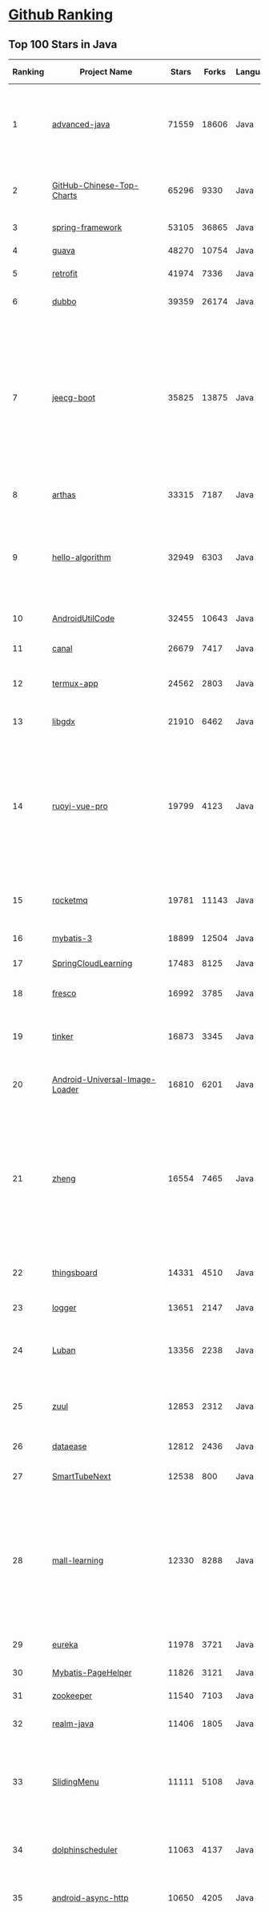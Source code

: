 [Github Ranking](../README.md)
==========

## Top 100 Stars in Java

| Ranking | Project Name | Stars | Forks | Language | Open Issues | Description | Last Commit |
| ------- | ------------ | ----- | ----- | -------- | ----------- | ----------- | ----------- |
| 1 | [advanced-java](https://github.com/doocs/advanced-java) | 71559 | 18606 | Java | 3 | 😮 Core Interview Questions & Answers For Experienced Java(Backend) Developers \| 互联网 Java 工程师进阶知识完全扫盲：涵盖高并发、分布式、高可用、微服务、海量数据处理等领域知识 | 2023-09-02T00:17:52Z |
| 2 | [GitHub-Chinese-Top-Charts](https://github.com/GrowingGit/GitHub-Chinese-Top-Charts) | 65296 | 9330 | Java | 119 | :cn: GitHub中文排行榜，各语言分设「软件 \| 资料」榜单，精准定位中文好项目。各取所需，高效学习。 | 2023-09-14T00:44:34Z |
| 3 | [spring-framework](https://github.com/spring-projects/spring-framework) | 53105 | 36865 | Java | 1113 | Spring Framework | 2023-09-14T02:35:16Z |
| 4 | [guava](https://github.com/google/guava) | 48270 | 10754 | Java | 630 | Google core libraries for Java | 2023-09-12T17:17:09Z |
| 5 | [retrofit](https://github.com/square/retrofit) | 41974 | 7336 | Java | 156 | A type-safe HTTP client for Android and the JVM | 2023-09-13T21:59:24Z |
| 6 | [dubbo](https://github.com/apache/dubbo) | 39359 | 26174 | Java | 922 | The java implementation of Apache Dubbo. An RPC and microservice framework. | 2023-09-14T02:13:09Z |
| 7 | [jeecg-boot](https://github.com/jeecgboot/jeecg-boot) | 35825 | 13875 | Java | 47 | 🔥「企业级低代码平台」前后端分离架构SpringBoot 2.x，SpringCloud，Ant Design&Vue，Mybatis，Shiro，JWT。强大的代码生成器让前后端代码一键生成，无需写任何代码! 引领新的开发模式OnlineCoding->代码生成->手工MERGE，帮助Java项目解决70%重复工作，让开发更关注业务，既能快速提高效率，帮助公司节省成本，同时又不失灵活性。 | 2023-09-12T09:32:52Z |
| 8 | [arthas](https://github.com/alibaba/arthas) | 33315 | 7187 | Java | 237 | Alibaba Java Diagnostic Tool Arthas/Alibaba Java诊断利器Arthas | 2023-09-13T08:56:35Z |
| 9 | [hello-algorithm](https://github.com/geekxh/hello-algorithm) | 32949 | 6303 | Java | 7 | 🌍 针对小白的算法训练 \| 包括四部分：①.大厂面经 ②.力扣图解  ③.千本开源电子书 ④.百张技术思维导图（项目花了上百小时，希望可以点 star 支持，🌹感谢~）推荐免费ChatGPT使用网站 | 2023-06-13T04:13:17Z |
| 10 | [AndroidUtilCode](https://github.com/Blankj/AndroidUtilCode) | 32455 | 10643 | Java | 270 | :fire: Android developers should collect the following utils(updating). | 2023-05-22T01:52:08Z |
| 11 | [canal](https://github.com/alibaba/canal) | 26679 | 7417 | Java | 903 | 阿里巴巴 MySQL binlog 增量订阅&消费组件  | 2023-09-11T02:57:49Z |
| 12 | [termux-app](https://github.com/termux/termux-app) | 24562 | 2803 | Java | 308 | Termux - a terminal emulator application for Android OS extendible by variety of packages. | 2023-09-11T07:42:15Z |
| 13 | [libgdx](https://github.com/libgdx/libgdx) | 21910 | 6462 | Java | 216 | Desktop/Android/HTML5/iOS Java game development framework | 2023-09-13T15:25:34Z |
| 14 | [ruoyi-vue-pro](https://github.com/YunaiV/ruoyi-vue-pro) | 19799 | 4123 | Java | 9 | 🔥 官方推荐 🔥 RuoYi-Vue 全新 Pro 版本，优化重构所有功能。基于 Spring Boot + MyBatis Plus + Vue & Element 实现的后台管理系统 + 微信小程序，支持 RBAC 动态权限、数据权限、SaaS 多租户、Flowable 工作流、三方登录、支付、短信、商城等功能。你的 ⭐️ Star ⭐️，是作者生发的动力！ | 2023-09-12T05:06:36Z |
| 15 | [rocketmq](https://github.com/apache/rocketmq) | 19781 | 11143 | Java | 369 | Apache RocketMQ is a cloud native messaging and streaming platform, making it simple to build event-driven applications. | 2023-09-14T02:01:57Z |
| 16 | [mybatis-3](https://github.com/mybatis/mybatis-3) | 18899 | 12504 | Java | 133 | MyBatis SQL mapper framework for Java | 2023-09-08T22:13:08Z |
| 17 | [SpringCloudLearning](https://github.com/forezp/SpringCloudLearning) | 17483 | 8125 | Java | 39 | 《史上最简单的Spring Cloud教程源码》 | 2021-04-12T09:53:47Z |
| 18 | [fresco](https://github.com/facebook/fresco) | 16992 | 3785 | Java | 210 | An Android library for managing images and the memory they use. | 2023-09-13T10:10:59Z |
| 19 | [tinker](https://github.com/Tencent/tinker) | 16873 | 3345 | Java | 494 | Tinker is a hot-fix solution library for Android, it supports dex, library and resources update without reinstall apk. | 2023-09-13T07:01:50Z |
| 20 | [Android-Universal-Image-Loader](https://github.com/nostra13/Android-Universal-Image-Loader) | 16810 | 6201 | Java | 449 | Powerful and flexible library for loading, caching and displaying images on Android. | 2022-01-17T09:48:53Z |
| 21 | [zheng](https://github.com/shuzheng/zheng) | 16554 | 7465 | Java | 36 | 基于Spring+SpringMVC+Mybatis分布式敏捷开发系统架构，提供整套公共微服务服务模块：集中权限管理（单点登录）、内容管理、支付中心、用户管理（支持第三方登录）、微信平台、存储系统、配置中心、日志分析、任务和通知等，支持服务治理、监控和追踪，努力为中小型企业打造全方位J2EE企业级开发解决方案。 | 2022-12-16T09:53:00Z |
| 22 | [thingsboard](https://github.com/thingsboard/thingsboard) | 14331 | 4510 | Java | 1326 | Open-source IoT Platform - Device management, data collection, processing and visualization. | 2023-09-13T21:09:31Z |
| 23 | [logger](https://github.com/orhanobut/logger) | 13651 | 2147 | Java | 69 | ✔️ Simple, pretty and powerful logger for android | 2022-09-14T10:04:00Z |
| 24 | [Luban](https://github.com/Curzibn/Luban) | 13356 | 2238 | Java | 146 | Luban(鲁班)—Image compression with efficiency very close to WeChat Moments/可能是最接近微信朋友圈的图片压缩算法 | 2021-11-06T13:32:29Z |
| 25 | [zuul](https://github.com/Netflix/zuul) | 12853 | 2312 | Java | 241 | Zuul is a gateway service that provides dynamic routing, monitoring, resiliency, security, and more. | 2023-09-11T15:53:38Z |
| 26 | [dataease](https://github.com/dataease/dataease) | 12812 | 2436 | Java | 140 | 人人可用的开源数据可视化分析工具。 | 2023-09-14T01:30:42Z |
| 27 | [SmartTubeNext](https://github.com/yuliskov/SmartTubeNext) | 12538 | 800 | Java | 1484 | SmartTube - an advanced player for set-top boxes and tv running Android OS | 2023-09-11T19:21:24Z |
| 28 | [mall-learning](https://github.com/macrozheng/mall-learning) | 12330 | 8288 | Java | 17 | mall学习教程，架构、业务、技术要点全方位解析。mall项目（50k+star）是一套电商系统，使用现阶段主流技术实现。涵盖了SpringBoot 2.3.0、MyBatis 3.4.6、Elasticsearch 7.6.2、RabbitMQ 3.7.15、Redis 5.0、MongoDB 4.2.5、Mysql5.7等技术，采用Docker容器化部署。 | 2023-08-11T02:05:40Z |
| 29 | [eureka](https://github.com/Netflix/eureka) | 11978 | 3721 | Java | 59 | AWS Service registry for resilient mid-tier load balancing and failover. | 2023-09-14T00:30:58Z |
| 30 | [Mybatis-PageHelper](https://github.com/pagehelper/Mybatis-PageHelper) | 11826 | 3121 | Java | 49 | Mybatis通用分页插件 | 2023-07-24T01:21:02Z |
| 31 | [zookeeper](https://github.com/apache/zookeeper) | 11540 | 7103 | Java | 0 | Apache ZooKeeper | 2023-09-10T14:36:37Z |
| 32 | [realm-java](https://github.com/realm/realm-java) | 11406 | 1805 | Java | 358 | Realm is a mobile database: a replacement for SQLite & ORMs | 2023-09-07T12:03:33Z |
| 33 | [SlidingMenu](https://github.com/jfeinstein10/SlidingMenu) | 11111 | 5108 | Java | 262 | An Android library that allows you to easily create applications with slide-in menus. You may use it in your Android apps provided that you cite this project and include the license in your app. Thanks! | 2021-09-19T14:04:18Z |
| 34 | [dolphinscheduler](https://github.com/apache/dolphinscheduler) | 11063 | 4137 | Java | 936 | Apache DolphinScheduler is the modern data orchestration platform. Agile to create high performance workflow with low-code | 2023-09-14T02:36:43Z |
| 35 | [android-async-http](https://github.com/android-async-http/android-async-http) | 10650 | 4205 | Java | 112 | An asynchronous, callback-based Http client for Android built on top of Apache's HttpClient libraries. | 2023-04-17T14:55:24Z |
| 36 | [SmarterStreaming](https://github.com/daniulive/SmarterStreaming) | 10619 | 2753 | Java | 4 | 业内为数不多致力于极致体验的超强全自研跨平台(windows/linux/android/iOS)流媒体内核，通过模块化自由组合，支持实时RTMP推流、RTSP推流、RTMP播放器、RTSP播放器、录像、多路流媒体转发、音视频导播、动态视频合成、音频混音、直播互动、内置轻量级RTSP服务等，比快更快，业界真正靠谱的超低延迟直播SDK(1秒内，低延迟模式下200~400ms)。 | 2023-08-20T10:03:29Z |
| 37 | [okhttp-OkGo](https://github.com/jeasonlzy/okhttp-OkGo) | 10562 | 2603 | Java | 459 | OkGo - 3.0 震撼来袭，该库是基于 Http 协议，封装了 OkHttp 的网络请求框架，比 Retrofit 更简单易用，支持 RxJava，RxJava2，支持自定义缓存，支持批量断点下载管理和批量上传管理功能 | 2022-09-06T01:29:03Z |
| 38 | [clojure](https://github.com/clojure/clojure) | 10119 | 1469 | Java | 0 | The Clojure programming language | 2023-09-08T20:15:05Z |
| 39 | [easypermissions](https://github.com/googlesamples/easypermissions) | 9729 | 1486 | Java | 28 | Simplify Android M system permissions | 2023-08-01T18:11:12Z |
| 40 | [AVLoadingIndicatorView](https://github.com/HarlonWang/AVLoadingIndicatorView) | 9706 | 1902 | Java | 66 | DEPRECATED | 2023-04-06T06:05:06Z |
| 41 | [VirtualApp](https://github.com/asLody/VirtualApp) | 9469 | 2855 | Java | 0 | Virtual Engine for Android(Support 14.0 in business version) | 2023-09-05T07:47:39Z |
| 42 | [DanmakuFlameMaster](https://github.com/bilibili/DanmakuFlameMaster) | 9463 | 2124 | Java | 253 | Android开源弹幕引擎·烈焰弹幕使 ～ | 2020-02-27T08:51:28Z |
| 43 | [AgentWeb](https://github.com/Justson/AgentWeb) | 8970 | 1629 | Java | 84 |  AgentWeb is a powerful library based on Android WebView. | 2023-03-19T20:45:38Z |
| 44 | [AndroidNote](https://github.com/GcsSloop/AndroidNote) | 8966 | 2127 | Java | 49 | 安卓学习笔记 | 2021-05-25T00:50:17Z |
| 45 | [MaterialViewPager](https://github.com/florent37/MaterialViewPager) | 8185 | 1501 | Java | 180 | A Material Design ViewPager easy to use library | 2018-10-12T01:11:20Z |
| 46 | [jna](https://github.com/java-native-access/jna) | 7998 | 1656 | Java | 81 | Java Native Access | 2023-09-01T19:32:58Z |
| 47 | [hugo](https://github.com/JakeWharton/hugo) | 7893 | 811 | Java | 53 | Annotation-triggered method call logging for your debug builds. | 2022-01-05T11:19:51Z |
| 48 | [UltimateAndroidReference](https://github.com/aritraroy/UltimateAndroidReference) | 7730 | 1294 | Java | 0 | :rocket: Ultimate Android Reference - Your Road to Become a Better Android Developer | 2022-09-26T11:08:00Z |
| 49 | [vjtools](https://github.com/vipshop/vjtools) | 7542 | 1537 | Java | 34 | The vip.com's java coding standard, libraries and tools | 2023-09-06T13:34:00Z |
| 50 | [lawnchair](https://github.com/LawnchairLauncher/lawnchair) | 7478 | 1013 | Java | 93 | No clever tagline needed. | 2023-09-14T01:25:22Z |
| 51 | [shenyu](https://github.com/apache/shenyu) | 8035 | 2844 | Java | 115 | Apache ShenYu is a Java native API Gateway for service proxy, protocol conversion and API governance. | 2023-09-14T01:26:31Z |
| 52 | [LitePal](https://github.com/guolindev/LitePal) | 8011 | 1593 | Java | 87 | An Android library that makes developers use SQLite database extremely easy. | 2022-08-19T08:29:56Z |
| 53 | [Paper](https://github.com/PaperMC/Paper) | 7972 | 1982 | Java | 261 | The most widely used, high performance Minecraft server that aims to fix gameplay and mechanics inconsistencies | 2023-09-14T02:09:09Z |
| 54 | [tsunami-security-scanner](https://github.com/google/tsunami-security-scanner) | 7930 | 876 | Java | 35 | Tsunami is a general purpose network security scanner with an extensible plugin system for detecting high severity vulnerabilities with high confidence. | 2023-09-12T17:32:24Z |
| 55 | [HomeMirror](https://github.com/HannahMitt/HomeMirror) | 7882 | 689 | Java | 32 | Android application powering the mirror in my house | 2023-05-28T16:33:49Z |
| 56 | [checkstyle](https://github.com/checkstyle/checkstyle) | 7850 | 8603 | Java | 766 | Checkstyle is a development tool to help programmers write Java code that adheres to a coding standard. By default it supports the Google Java Style Guide and Sun Code Conventions, but is highly configurable. It can be invoked with an ANT task and a command line program. | 2023-09-13T19:38:03Z |
| 57 | [metrics](https://github.com/dropwizard/metrics) | 7754 | 1819 | Java | 5 | :chart_with_upwards_trend: Capturing JVM- and application-level metrics. So you know what's going on. | 2023-09-14T00:35:02Z |
| 58 | [RxLifecycle](https://github.com/trello/RxLifecycle) | 7718 | 652 | Java | 3 | Lifecycle handling APIs for Android apps using RxJava | 2023-03-23T15:41:20Z |
| 59 | [RxJava-Android-Samples](https://github.com/kaushikgopal/RxJava-Android-Samples) | 7558 | 1418 | Java | 5 | Learning RxJava for Android by example | 2023-08-08T02:18:57Z |
| 60 | [AndroidAsync](https://github.com/koush/AndroidAsync) | 7439 | 1574 | Java | 336 | Asynchronous socket, http(s) (client+server) and websocket library for android. Based on nio, not threads. | 2022-11-23T15:20:07Z |
| 61 | [im-server](https://github.com/wildfirechat/im-server) | 7382 | 1706 | Java | 2 | 即时通讯(IM)系统 | 2023-09-13T03:16:58Z |
| 62 | [dagger](https://github.com/square/dagger) | 7314 | 3123 | Java | 59 | A fast dependency injector for Android and Java. | 2021-08-26T11:07:52Z |
| 63 | [testcontainers-java](https://github.com/testcontainers/testcontainers-java) | 7310 | 1514 | Java | 381 | Testcontainers is a Java library that supports JUnit tests, providing lightweight, throwaway instances of common databases, Selenium web browsers, or anything else that can run in a Docker container. | 2023-09-13T23:32:47Z |
| 64 | [Android-Bootstrap](https://github.com/Bearded-Hen/Android-Bootstrap) | 7275 | 1457 | Java | 29 | Bootstrap style widgets for Android, with Glyph Icons | 2021-09-02T06:14:15Z |
| 65 | [SpringCloud-Learning](https://github.com/dyc87112/SpringCloud-Learning) | 7251 | 2919 | Java | 15 | Spring Cloud基础教程，持续连载更新中 | 2023-02-22T07:00:15Z |
| 66 | [agera](https://github.com/google/agera) | 7231 | 658 | Java | 4 | Reactive Programming for Android | 2022-01-13T14:58:57Z |
| 67 | [WeChatLuckyMoney](https://github.com/geeeeeeeeek/WeChatLuckyMoney) | 7167 | 2269 | Java | 0 | :money_with_wings: WeChat's lucky money helper (微信抢红包插件) by Zhongyi Tong. An Android app that helps you snatch red packets in WeChat groups.  | 2019-01-25T02:02:51Z |
| 68 | [pentaho-kettle](https://github.com/pentaho/pentaho-kettle) | 6900 | 3331 | Java | 0 | Pentaho Data Integration ( ETL ) a.k.a Kettle | 2023-09-13T20:01:30Z |
| 69 | [flowable-engine](https://github.com/flowable/flowable-engine) | 6758 | 2447 | Java | 296 | A compact and highly efficient workflow and Business Process Management (BPM) platform for developers, system admins and business users. | 2023-09-13T13:40:10Z |
| 70 | [walle](https://github.com/Meituan-Dianping/walle) | 6634 | 1064 | Java | 103 | Android Signature V2 Scheme签名下的新一代渠道包打包神器 | 2021-09-07T07:01:35Z |
| 71 | [AndroidPerformanceMonitor](https://github.com/markzhai/AndroidPerformanceMonitor) | 6576 | 1028 | Java | 51 | A transparent ui-block detection library for Android. (known as BlockCanary) | 2023-07-15T06:37:52Z |
| 72 | [error-prone](https://github.com/google/error-prone) | 6549 | 757 | Java | 338 | Catch common Java mistakes as compile-time errors | 2023-09-13T18:22:12Z |
| 73 | [RoundedImageView](https://github.com/vinc3m1/RoundedImageView) | 6413 | 1262 | Java | 0 | A fast ImageView that supports rounded corners, ovals, and circles. | 2023-01-27T18:56:33Z |
| 74 | [netty-socketio](https://github.com/mrniko/netty-socketio) | 6402 | 1648 | Java | 361 | Socket.IO server implemented on Java. Realtime java framework | 2023-09-07T13:03:15Z |
| 75 | [seatunnel](https://github.com/apache/seatunnel) | 6376 | 1287 | Java | 458 | SeaTunnel is a next-generation super high-performance, distributed, massive data integration tool. | 2023-09-14T02:58:11Z |
| 76 | [xManager](https://github.com/Team-xManager/xManager) | 6226 | 223 | Java | 15 | Ad-Free, New Features & Freedom | 2023-09-07T03:56:34Z |
| 77 | [JFoenix](https://github.com/sshahine/JFoenix) | 6168 | 1066 | Java | 120 | JavaFX Material Design Library | 2023-06-28T17:20:35Z |
| 78 | [async-http-client](https://github.com/AsyncHttpClient/async-http-client) | 6158 | 1628 | Java | 85 | Asynchronous Http and WebSocket Client library for Java  | 2023-09-06T20:34:18Z |
| 79 | [richeditor-android](https://github.com/wasabeef/richeditor-android) | 6087 | 1198 | Java | 212 | RichEditor for Android is a beautiful Rich Text WYSIWYG Editor for Android. | 2023-05-27T18:30:35Z |
| 80 | [config](https://github.com/lightbend/config) | 5976 | 975 | Java | 225 | configuration library for JVM languages using HOCON files | 2023-08-09T13:06:54Z |
| 81 | [j2objc](https://github.com/google/j2objc) | 5949 | 978 | Java | 63 | A Java to iOS Objective-C translation tool and runtime. | 2023-09-13T18:06:54Z |
| 82 | [junit5](https://github.com/junit-team/junit5) | 5890 | 1366 | Java | 120 | ✅ The 5th major version of the programmer-friendly testing framework for Java and the JVM | 2023-09-13T16:44:05Z |
| 83 | [micronaut-core](https://github.com/micronaut-projects/micronaut-core) | 5808 | 997 | Java | 565 | Micronaut Application Framework | 2023-09-13T21:22:06Z |
| 84 | [byte-buddy](https://github.com/raphw/byte-buddy) | 5726 | 735 | Java | 71 | Runtime code generation for the Java virtual machine. | 2023-09-13T21:19:07Z |
| 85 | [u2020](https://github.com/JakeWharton/u2020) | 5682 | 955 | Java | 12 | A sample Android app which showcases advanced usage of Dagger among other open source libraries. | 2023-05-28T12:22:30Z |
| 86 | [tcc-transaction](https://github.com/changmingxie/tcc-transaction) | 5667 | 2817 | Java | 8 | tcc-transaction是TCC型事务java实现 | 2023-08-16T08:44:45Z |
| 87 | [ksql](https://github.com/confluentinc/ksql) | 5617 | 1031 | Java | 1161 | The database purpose-built for stream processing applications. | 2023-09-14T01:54:47Z |
| 88 | [Fast-Android-Networking](https://github.com/amitshekhariitbhu/Fast-Android-Networking) | 5598 | 976 | Java | 232 | 🚀 A Complete Fast Android Networking Library that also supports HTTP/2 🚀 | 2023-03-08T09:00:31Z |
| 89 | [hibernate-orm](https://github.com/hibernate/hibernate-orm) | 5543 | 3344 | Java | 0 | Hibernate's core Object/Relational Mapping functionality | 2023-09-13T20:46:14Z |
| 90 | [SwipeRecyclerView](https://github.com/yanzhenjie/SwipeRecyclerView) | 5506 | 1092 | Java | 107 | :melon: RecyclerView侧滑菜单，Item拖拽，滑动删除Item，自动加载更多，HeaderView，FooterView，Item分组黏贴。 | 2022-10-21T02:44:29Z |
| 91 | [zxing-android-embedded](https://github.com/journeyapps/zxing-android-embedded) | 5494 | 1260 | Java | 96 | Barcode scanner library for Android, based on the ZXing decoder | 2023-07-28T01:55:06Z |
| 92 | [mosby](https://github.com/sockeqwe/mosby) | 5488 | 850 | Java | 24 | A Model-View-Presenter / Model-View-Intent library for modern Android apps | 2022-03-09T15:17:41Z |
| 93 | [Blurry](https://github.com/wasabeef/Blurry) | 5445 | 604 | Java | 82 | Blurry is an easy blur library for Android | 2023-04-27T15:54:45Z |
| 94 | [dubbo-spring-boot-project](https://github.com/apache/dubbo-spring-boot-project) | 5396 | 1878 | Java | 41 | Spring Boot Project for Apache Dubbo | 2023-01-25T00:11:57Z |
| 95 | [SystemBarTint](https://github.com/jgilfelt/SystemBarTint) | 5374 | 1461 | Java | 0 | [DEPRECATED] Apply background tinting to the Android system UI when using KitKat translucent modes | 2015-09-05T09:30:48Z |
| 96 | [Aria](https://github.com/AriaLyy/Aria) | 5354 | 841 | Java | 0 | 下载可以很简单 | 2023-08-15T12:34:12Z |
| 97 | [MagicCamera](https://github.com/wuhaoyu1990/MagicCamera) | 5341 | 1625 | Java | 97 | Real-time Filter Camera&VideoRecorder And ImageEditor With Face Beauty For Android---包含美颜等40余种实时滤镜相机，可拍照、录像、图片修改 | 2020-10-22T09:22:50Z |
| 98 | [AndroidVideoCache](https://github.com/danikula/AndroidVideoCache) | 5272 | 1144 | Java | 145 | Cache support for any video player with help of single line | 2023-03-14T18:23:44Z |
| 99 | [titan](https://github.com/thinkaurelius/titan) | 5234 | 1046 | Java | 157 | Distributed Graph Database | 2022-10-19T07:57:00Z |
| 100 | [uid-generator](https://github.com/baidu/uid-generator) | 5164 | 1522 | Java | 27 | UniqueID generator | 2023-05-31T08:04:59Z |

